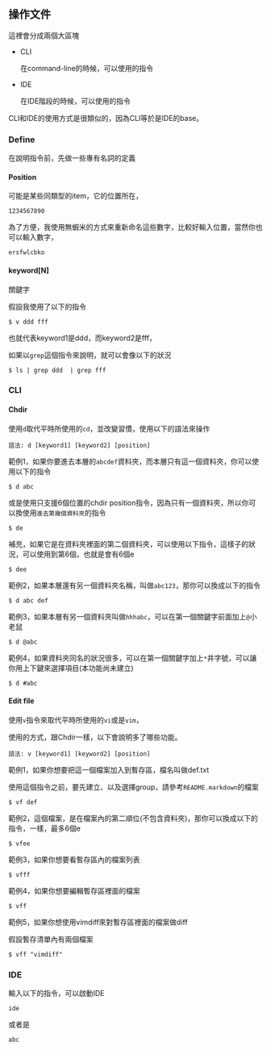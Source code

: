 ## 操作文件

這裡會分成兩個大區塊

- CLI

	在command-line的時候，可以使用的指令

- IDE

	在IDE階段的時候，可以使用的指令

CLI和IDE的使用方式是很類似的，因為CLI等於是IDE的base。

### Define

在說明指令前，先做一些專有名詞的定義

#### Position

可能是某些同類型的item，它的位置所在，

	1234567890

為了方便，我使用無蝦米的方式來重新命名這些數字，比較好輸入位置，當然你也可以輸入數字，

	ersfwlcbko

#### keyword[N]

關鍵字

假設我使用了以下的指令

	$ v ddd fff

也就代表keyword1是ddd，而keyword2是fff，

如果以`grep`這個指令來說明，就可以會像以下的狀況

	$ ls | grep ddd  | grep fff

### CLI

#### Chdir

使用`d`取代平時所使用的`cd`，並改變習慣，使用以下的語法來操作

	語法: d [keyword1] [keyword2] [position]

範例1，如果你要進去本層的`abcdef`資料夾，而本層只有這一個資料夾，你可以使用以下的指令

	$ d abc

或是使用只支援6個位置的chdir position指令，因為只有一個資料夾，所以你可以換使用`進去第幾個資料夾`的指令

	$ de

補充，如果它是在資料夾裡面的第二個資料夾，可以使用以下指令，這樣子的狀況，可以使用到第6個，也就是會有6個e

	$ dee

範例2，如果本層還有另一個資料夾名稱，叫做`abc123`，那你可以換成以下的指令

	$ d abc def

範例3，如果本層有另一個資料夾叫做`hhhabc`，可以在第一個關鍵字前面加上`@`小老鼠

	$ d @abc

範例4，如果資料夾同名的狀況很多，可以在第一個關鍵字加上`*`井字號，可以讓你用上下鍵來選擇項目(本功能尚未建立)

	$ d #abc

#### Edit file

使用`v`指令來取代平時所使用的`vi`或是`vim`，

使用的方式，跟Chdir一樣，以下會說明多了哪些功能。

	語法: v [keyword1] [keyword2] [position]

範例1，如果你想要把這一個檔案加入到暫存區，檔名叫做def.txt

使用這個指令之前，要先建立、以及選擇group，請參考`README.markdown`的檔案

	$ vf def

範例2，這個檔案，是在檔案內的第二順位(不包含資料夾)，那你可以換成以下的指令，一樣，最多6個e

	$ vfee

範例3，如果你想要看暫存區內的檔案列表

	$ vfff

範例4，如果你想要編輯暫存區裡面的檔案

	$ vff

範例5，如果你想使用vimdiff來對暫存區裡面的檔案做diff

假設暫存清單內有兩個檔案

	$ vff "vimdiff"

### IDE

輸入以下的指令，可以啟動IDE

	ide

或者是

	abc
